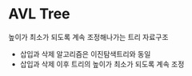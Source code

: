 # AVL Tree
높이가 최소가 되도록 계속 조정해나가는 트리 자료구조
- 삽입과 삭제 알고리즘은 이진탐색트리와 동일
- 삽입과 삭제 이후 트리의 높이가 최소가 되도록 계속 조정